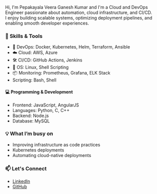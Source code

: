 Hi, I'm Pepakayala Veera Ganesh Kumar and I'm a Cloud and DevOps Engineer passionate about automation, cloud infrastructure, and CI/CD.  
I enjoy building scalable systems, optimizing deployment pipelines, and enabling smooth developer experiences.

### 🚀 Skills & Tools
- 🧰 DevOps: Docker, Kubernetes, Helm, Terraform, Ansible
- ☁️ Cloud: AWS, Azure
- 🛠️ CI/CD: GitHub Actions, Jenkins
- 🐧 OS: Linux, Shell Scripting
- 📦 Monitoring: Prometheus, Grafana, ELK Stack
-  Scripting: Bash, Shell

#### 💻 Programming & Development
- Frontend: JavaScript, AngularJS
- Languages: Python, C, C++ 
- Backend: Node.js
- Database: MySQL

### 💡 What I’m busy on
- Improving infrastructure as code practices
- Kubernetes deployments
- Automating cloud-native deployments

### 📫 Let's Connect
- [LinkedIn](https://www.linkedin.com/in/pepakayala-veera-ganesh-kumar-55b059352/)
- [GitHub](https://github.com/ganesh5124)
